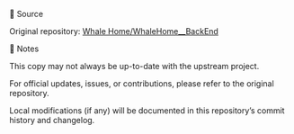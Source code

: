 🔗 Source

Original repository: [Whale Home/WhaleHome__BackEnd](https://github.com/Whale-Home)

📌 Notes

This copy may not always be up-to-date with the upstream project.

For official updates, issues, or contributions, please refer to the original repository.

Local modifications (if any) will be documented in this repository’s commit history and changelog.
